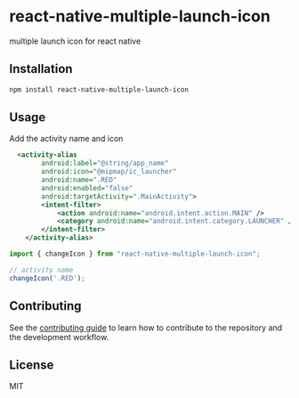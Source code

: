# react-native-multiple-launch-icon

 multiple launch icon for react native

## Installation

```sh
npm install react-native-multiple-launch-icon
```

## Usage
Add the activity name and icon 
```xml
  <activity-alias
        android:label="@string/app_name"
        android:icon="@mipmap/ic_launcher"
        android:name=".RED"
        android:enabled="false"
        android:targetActivity=".MainActivity">
        <intent-filter>
            <action android:name="android.intent.action.MAIN" />
            <category android:name="android.intent.category.LAUNCHER" />
        </intent-filter>
    </activity-alias>
```
```js
import { changeIcon } from "react-native-multiple-launch-icon";

// activity name
changeIcon('.RED');
```

## Contributing

See the [contributing guide](CONTRIBUTING.md) to learn how to contribute to the repository and the development workflow.

## License

MIT
